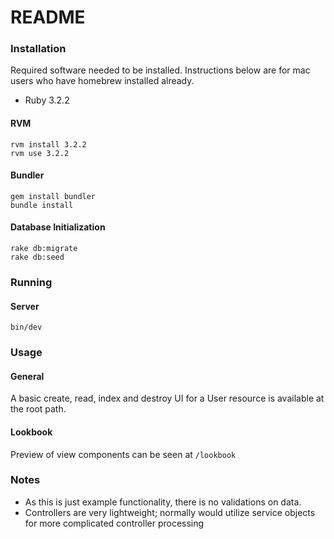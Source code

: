 # README

### Installation

Required software needed to be installed. Instructions below are for mac users who have homebrew installed already.

- Ruby 3.2.2

#### RVM

```
rvm install 3.2.2
rvm use 3.2.2
```

#### Bundler

```
gem install bundler
bundle install
```

#### Database Initialization

```
rake db:migrate
rake db:seed
```

### Running

#### Server

`bin/dev`

### Usage

#### General

A basic create, read, index and destroy UI for a User resource is available at the root path.

#### Lookbook

Preview of view components can be seen at `/lookbook`


### Notes

- As this is just example functionality, there is no validations on data.
- Controllers are very lightweight; normally would utilize service objects for more complicated controller processing
